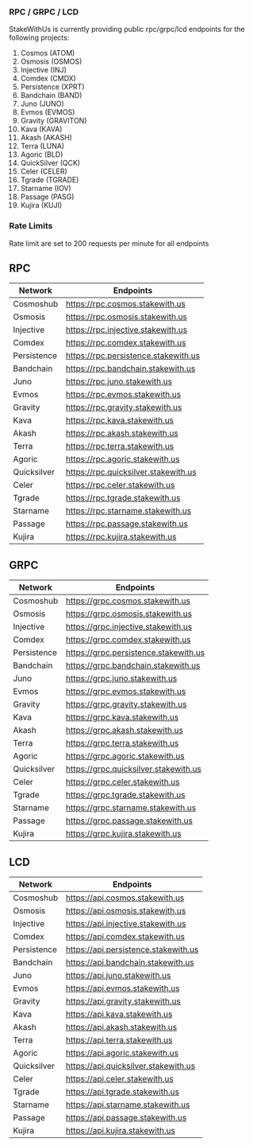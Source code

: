 ### RPC / GRPC / LCD ###

StakeWithUs is currently providing public rpc/grpc/lcd endpoints for the following projects:

1) Cosmos (ATOM)
2) Osmosis (OSMOS)
3) Injective (INJ)
4) Comdex (CMDX)
5) Persistence (XPRT)
6) Bandchain (BAND)
7) Juno (JUNO)
8) Evmos (EVMOS)
9) Gravity (GRAVITON)
10) Kava (KAVA)
11) Akash (AKASH)
12) Terra (LUNA)
13) Agoric (BLD)
14) QuickSilver (QCK)
15) Celer (CELER)
16) Tgrade (TGRADE)
17) Starname (IOV)
18) Passage (PASG)
19) Kujira (KUJI)

### Rate Limits ###

Rate limit are set to 200 requests per minute for all endpoints

## RPC

Network | Endpoints
------- | ---------
Cosmoshub | https://rpc.cosmos.stakewith.us
Osmosis | https://rpc.osmosis.stakewith.us
Injective | https://rpc.injective.stakewith.us
Comdex | https://rpc.comdex.stakewith.us
Persistence | https://rpc.persistence.stakewith.us
Bandchain | https://rpc.bandchain.stakewith.us
Juno | https://rpc.juno.stakewith.us
Evmos | https://rpc.evmos.stakewith.us
Gravity | https://rpc.gravity.stakewith.us
Kava | https://rpc.kava.stakewith.us
Akash | https://rpc.akash.stakewith.us
Terra | https://rpc.terra.stakewith.us
Agoric | https://rpc.agoric.stakewith.us
Quicksilver | https://rpc.quicksilver.stakewith.us
Celer | https://rpc.celer.stakewith.us
Tgrade | https://rpc.tgrade.stakewith.us
Starname | https://rpc.starname.stakewith.us
Passage | https://rpc.passage.stakewith.us
Kujira | https://rpc.kujira.stakewith.us

## GRPC

Network | Endpoints
------- | ---------
Cosmoshub | https://grpc.cosmos.stakewith.us
Osmosis | https://grpc.osmosis.stakewith.us
Injective | https://grpc.injective.stakewith.us
Comdex | https://grpc.comdex.stakewith.us
Persistence | https://grpc.persistence.stakewith.us
Bandchain | https://grpc.bandchain.stakewith.us
Juno | https://grpc.juno.stakewith.us
Evmos | https://grpc.evmos.stakewith.us
Gravity | https://grpc.gravity.stakewith.us
Kava | https://grpc.kava.stakewith.us
Akash | https://grpc.akash.stakewith.us
Terra | https://grpc.terra.stakewith.us
Agoric | https://grpc.agoric.stakewith.us
Quicksilver | https://grpc.quicksilver.stakewith.us
Celer | https://grpc.celer.stakewith.us
Tgrade | https://grpc.tgrade.stakewith.us
Starname | https://grpc.starname.stakewith.us
Passage | https://grpc.passage.stakewith.us
Kujira | https://grpc.kujira.stakewith.us

## LCD

Network | Endpoints
------- | ---------
Cosmoshub | https://api.cosmos.stakewith.us
Osmosis | https://api.osmosis.stakewith.us
Injective | https://api.injective.stakewith.us
Comdex | https://api.comdex.stakewith.us
Persistence | https://api.persistence.stakewith.us
Bandchain | https://api.bandchain.stakewith.us
Juno | https://api.juno.stakewith.us
Evmos | https://api.evmos.stakewith.us
Gravity | https://api.gravity.stakewith.us
Kava | https://api.kava.stakewith.us
Akash | https://api.akash.stakewith.us
Terra | https://api.terra.stakewith.us
Agoric | https://api.agoric.stakewith.us
Quicksilver | https://api.quicksilver.stakewith.us
Celer | https://api.celer.stakewith.us
Tgrade | https://api.tgrade.stakewith.us
Starname | https://api.starname.stakewith.us
Passage | https://api.passage.stakewith.us
Kujira | https://api.kujira.stakewith.us


